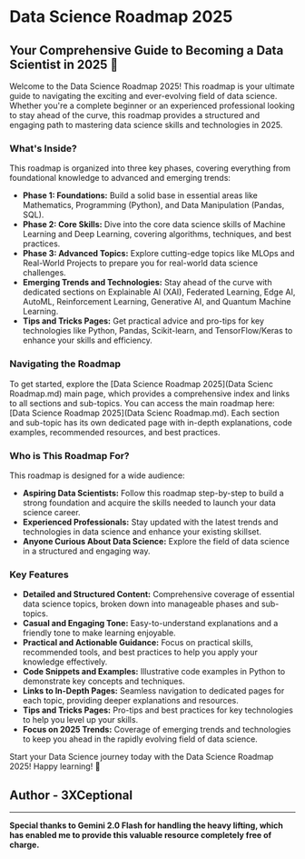 # Data Science Roadmap 2025

## Your Comprehensive Guide to Becoming a Data Scientist in 2025 🚀

Welcome to the Data Science Roadmap 2025! This roadmap is your ultimate guide to navigating the exciting and ever-evolving field of data science. Whether you're a complete beginner or an experienced professional looking to stay ahead of the curve, this roadmap provides a structured and engaging path to mastering data science skills and technologies in 2025.

### What's Inside? 

This roadmap is organized into three key phases, covering everything from foundational knowledge to advanced and emerging trends:

*   **Phase 1: Foundations:** Build a solid base in essential areas like Mathematics, Programming (Python), and Data Manipulation (Pandas, SQL).
*   **Phase 2: Core Skills:** Dive into the core data science skills of Machine Learning and Deep Learning, covering algorithms, techniques, and best practices.
*   **Phase 3: Advanced Topics:** Explore cutting-edge topics like MLOps and Real-World Projects to prepare you for real-world data science challenges.
*   **Emerging Trends and Technologies:** Stay ahead of the curve with dedicated sections on Explainable AI (XAI), Federated Learning, Edge AI, AutoML, Reinforcement Learning, Generative AI, and Quantum Machine Learning.
*   **Tips and Tricks Pages:** Get practical advice and pro-tips for key technologies like Python, Pandas, Scikit-learn, and TensorFlow/Keras to enhance your skills and efficiency.

### Navigating the Roadmap

To get started, explore the [Data Science Roadmap 2025](Data Scienc Roadmap.md) main page, which provides a comprehensive index and links to all sections and sub-topics. You can access the main roadmap here: [Data Science Roadmap 2025](Data Scienc Roadmap.md). Each section and sub-topic has its own dedicated page with in-depth explanations, code examples, recommended resources, and best practices.

### Who is This Roadmap For?

This roadmap is designed for a wide audience:

*   **Aspiring Data Scientists:**  Follow this roadmap step-by-step to build a strong foundation and acquire the skills needed to launch your data science career.
*   **Experienced Professionals:** Stay updated with the latest trends and technologies in data science and enhance your existing skillset.
*   **Anyone Curious About Data Science:** Explore the field of data science in a structured and engaging way.

### Key Features

*   **Detailed and Structured Content:** Comprehensive coverage of essential data science topics, broken down into manageable phases and sub-topics.
*   **Casual and Engaging Tone:**  Easy-to-understand explanations and a friendly tone to make learning enjoyable.
*   **Practical and Actionable Guidance:**  Focus on practical skills, recommended tools, and best practices to help you apply your knowledge effectively.
*   **Code Snippets and Examples:**  Illustrative code examples in Python to demonstrate key concepts and techniques.
*   **Links to In-Depth Pages:**  Seamless navigation to dedicated pages for each topic, providing deeper explanations and resources.
*   **Tips and Tricks Pages:**  Pro-tips and best practices for key technologies to help you level up your skills.
*   **Focus on 2025 Trends:**  Coverage of emerging trends and technologies to keep you ahead in the rapidly evolving field of data science.

Start your Data Science journey today with the Data Science Roadmap 2025! Happy learning! 🚀

## Author - 3XCeptional

---
**Special thanks to Gemini 2.0 Flash for handling the heavy lifting, which has enabled me to provide this valuable resource completely free of charge.**